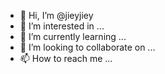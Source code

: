 - 👋 Hi, I’m @jieyjiey
- 👀 I’m interested in ...
- 🌱 I’m currently learning ...
- 💞️ I’m looking to collaborate on ...
- 📫 How to reach me ...

<!---
jieyjiey/jieyjiey is a ✨ special ✨ repository because its `README.md` (this file) appears on your GitHub profile.
You can click the Preview link to take a look at your changes.
--->
